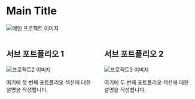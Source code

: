 # Main Title

![메인 프로젝트 이미지](https://github.com/user-attachments/assets/6108a6bb-592a-4277-adb0-f696602e8cb7)


<div style="display: flex; justify-content: space-between;">
<div style="width: 48%;">

## 서브 포트폴리오 1

![프로젝트2 이미지](project2.png)

여기에 첫 번째 포트폴리오 섹션에 대한 설명을 작성합니다.

</div>
<div style="width: 48%;">

## 서브 포트폴리오 2

![프로젝트3 이미지](project3.png)

여기에 두 번째 포트폴리오 섹션에 대한 설명을 작성합니다.

</div>
</div>
